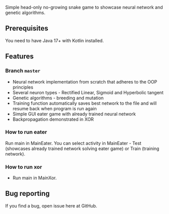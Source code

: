 Simple head-only no-growing snake game to showcase neural network and genetic algorithms.

## Prerequisites

You need to have Java 17+ with Kotlin installed.

## Features

### Branch `master`

- Neural network implementation from scratch that adheres to the OOP principles
- Several neuron types - Rectified Linear, Sigmoid and Hyperbolic tangent
- Genetic algorithms - breeding and mutation
- Training function automatically saves best network to the file and will resume back when program is run again
- Simple GUI eater game with already trained neural network
- Backpropagation demonstrated in XOR


### How to run eater
Run main in MainEater. You can select activity in MainEater -
Test (showcases already trained network solving eater game) or Train (training network).

### How to run xor

- Run main in MainXor.

## Bug reporting

If you find a bug, open issue here at GitHub.